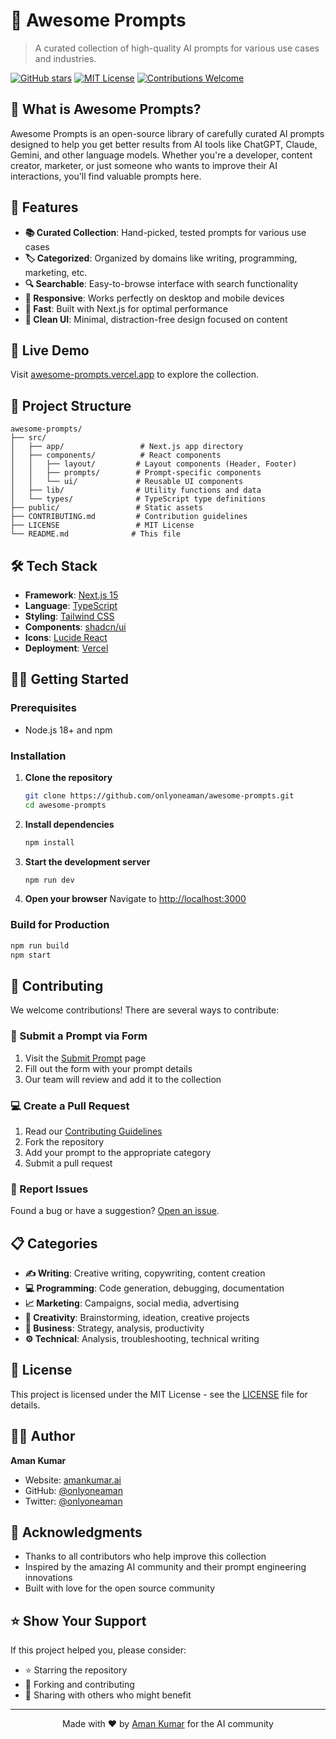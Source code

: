 # 🚀 Awesome Prompts

> A curated collection of high-quality AI prompts for various use cases and industries.

[![GitHub stars](https://img.shields.io/github/stars/onlyoneaman/awesome-prompts?style=social)](https://github.com/onlyoneaman/awesome-prompts)
[![MIT License](https://img.shields.io/badge/license-MIT-blue.svg)](LICENSE)
[![Contributions Welcome](https://img.shields.io/badge/contributions-welcome-brightgreen.svg)](CONTRIBUTING.md)

## 🌟 What is Awesome Prompts?

Awesome Prompts is an open-source library of carefully curated AI prompts designed to help you get better results from AI tools like ChatGPT, Claude, Gemini, and other language models. Whether you're a developer, content creator, marketer, or just someone who wants to improve their AI interactions, you'll find valuable prompts here.

## 🎯 Features

- **📚 Curated Collection**: Hand-picked, tested prompts for various use cases
- **🏷️ Categorized**: Organized by domains like writing, programming, marketing, etc.
- **🔍 Searchable**: Easy-to-browse interface with search functionality
- **📱 Responsive**: Works perfectly on desktop and mobile devices
- **🚀 Fast**: Built with Next.js for optimal performance
- **🎨 Clean UI**: Minimal, distraction-free design focused on content

## 🚀 Live Demo

Visit [awesome-prompts.vercel.app](https://awesome-prompts.vercel.app) to explore the collection.

## 📂 Project Structure

```
awesome-prompts/
├── src/
│   ├── app/                 # Next.js app directory
│   ├── components/          # React components
│   │   ├── layout/         # Layout components (Header, Footer)
│   │   ├── prompts/        # Prompt-specific components
│   │   └── ui/             # Reusable UI components
│   ├── lib/                # Utility functions and data
│   └── types/              # TypeScript type definitions
├── public/                 # Static assets
├── CONTRIBUTING.md         # Contribution guidelines
├── LICENSE                 # MIT License
└── README.md              # This file
```

## 🛠️ Tech Stack

- **Framework**: [Next.js 15](https://nextjs.org/)
- **Language**: [TypeScript](https://www.typescriptlang.org/)
- **Styling**: [Tailwind CSS](https://tailwindcss.com/)
- **Components**: [shadcn/ui](https://ui.shadcn.com/)
- **Icons**: [Lucide React](https://lucide.dev/)
- **Deployment**: [Vercel](https://vercel.com/)

## 🏃‍♂️ Getting Started

### Prerequisites

- Node.js 18+ and npm

### Installation

1. **Clone the repository**
   ```bash
   git clone https://github.com/onlyoneaman/awesome-prompts.git
   cd awesome-prompts
   ```

2. **Install dependencies**
   ```bash
   npm install
   ```

3. **Start the development server**
   ```bash
   npm run dev
   ```

4. **Open your browser**
   Navigate to [http://localhost:3000](http://localhost:3000)

### Build for Production

```bash
npm run build
npm start
```

## 🤝 Contributing

We welcome contributions! There are several ways to contribute:

### 📝 Submit a Prompt via Form
1. Visit the [Submit Prompt](https://awesome-prompts.vercel.app/prompts/submit) page
2. Fill out the form with your prompt details
3. Our team will review and add it to the collection

### 💻 Create a Pull Request
1. Read our [Contributing Guidelines](CONTRIBUTING.md)
2. Fork the repository
3. Add your prompt to the appropriate category
4. Submit a pull request

### 🐛 Report Issues
Found a bug or have a suggestion? [Open an issue](https://github.com/onlyoneaman/awesome-prompts/issues).

## 📋 Categories

- **✍️ Writing**: Creative writing, copywriting, content creation
- **💻 Programming**: Code generation, debugging, documentation
- **📈 Marketing**: Campaigns, social media, advertising
- **🎨 Creativity**: Brainstorming, ideation, creative projects
- **💼 Business**: Strategy, analysis, productivity
- **⚙️ Technical**: Analysis, troubleshooting, technical writing

## 📄 License

This project is licensed under the MIT License - see the [LICENSE](LICENSE) file for details.

## 👨‍💻 Author

**Aman Kumar**
- Website: [amankumar.ai](https://amankumar.ai)
- GitHub: [@onlyoneaman](https://github.com/onlyoneaman)
- Twitter: [@onlyoneaman](https://twitter.com/onlyoneaman)

## 🙏 Acknowledgments

- Thanks to all contributors who help improve this collection
- Inspired by the amazing AI community and their prompt engineering innovations
- Built with love for the open source community

## ⭐ Show Your Support

If this project helped you, please consider:
- ⭐ Starring the repository
- 🍴 Forking and contributing
- 📢 Sharing with others who might benefit

---

<p align="center">
  Made with ❤️ by <a href="https://amankumar.ai">Aman Kumar</a> for the AI community
</p>
